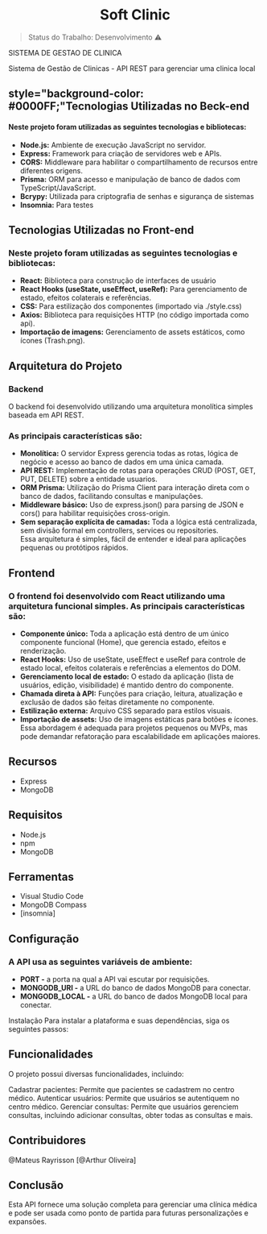 <div style="text-align: center;"><h1>Soft Clinic</h1></div>

> Status do Trabalho: Desenvolvimento ⚠️

<p>SISTEMA DE GESTAO DE CLINICA</p>

Sistema de Gestão de Clinicas - API REST 
para gerenciar uma clinica local

<h2>style="background-color: #0000FF;"Tecnologias Utilizadas no Beck-end</h2>
<h4>Neste projeto foram utilizadas as seguintes tecnologias e bibliotecas:</h4>
<ul>
 <li><b>Node.js:</b> Ambiente de execução JavaScript no servidor.</li>
 <li><b>Express:</b> Framework para criação de servidores web e APIs.</li>
 <li><b>CORS:</b> Middleware para habilitar o compartilhamento de recursos entre diferentes origens.</li>
 <li><b>Prisma:</b> ORM para acesso e manipulação de banco de dados com TypeScript/JavaScript.</li>
 <li><b>Bcrypy:</b> Utilizada para criptografia de senhas e sigurança de sistemas</li>
 <li><b>Insomnia:</b> Para testes</li>
</ul>
      
<h2>Tecnologias Utilizadas no Front-end</h2>

<h3>Neste projeto foram utilizadas as seguintes tecnologias e bibliotecas:</h3>

<ul>
 <li><b>React:</b> Biblioteca para construção de interfaces de usuário</li>
 <li><b>React Hooks (useState, useEffect, useRef):</b> Para gerenciamento de estado, efeitos colaterais e referências.</li>
 <li><b>CSS:</b> Para estilização dos componentes (importado via ./style.css)</li>
 <li><b>Axios:</b> Biblioteca para requisições HTTP (no código importada como api).</li>
 <li><b>Importação de imagens:</b> Gerenciamento de assets estáticos, como ícones (Trash.png).</li>
</ul>

<h2>Arquitetura do Projeto</h2>

<h3>Backend</h3>
O backend foi desenvolvido utilizando uma arquitetura monolítica simples baseada em API REST. 

<h3>As principais características são:</h3>

<ul>
 <li><b>Monolítica:</b> O servidor Express gerencia todas as rotas, lógica de negócio e acesso ao banco de dados em uma única camada.</li>
 <li><b>API REST:</b> Implementação de rotas para operações CRUD (POST, GET, PUT, DELETE) sobre a entidade usuarios.</li>
 <li><b>ORM Prisma:</b> Utilização do Prisma Client para interação direta com o banco de dados, facilitando consultas e manipulações.</li>
 <li><b>Middleware básico:</b> Uso de express.json() para parsing de JSON e cors() para habilitar requisições cross-origin.</li>
 <li><b>Sem separação explícita de camadas:</b> Toda a lógica está centralizada, sem divisão formal em controllers, services ou repositories.</li>
 Essa arquitetura é simples, fácil de entender e ideal para aplicações pequenas ou protótipos rápidos.
</ul>

<h2>Frontend</h2>
<h3>O frontend foi desenvolvido com React utilizando uma arquitetura funcional simples. As principais características são:</h3>
<ul>
 <li><b>Componente único:</b> Toda a aplicação está dentro de um único componente funcional (Home), que gerencia estado, efeitos e renderização.</li>
 <li><b>React Hooks:</b> Uso de useState, useEffect e useRef para controle de estado local, efeitos colaterais e referências a elementos do DOM.</li>
 <li><b>Gerenciamento local de estado:</b> O estado da aplicação (lista de usuários, edição, visibilidade) é mantido dentro do componente.</li>
 <li><b>Chamada direta à API:</b> Funções para criação, leitura, atualização e exclusão de dados são feitas diretamente no componente.</li>
 <li><b>Estilização externa:</b> Arquivo CSS separado para estilos visuais.</li>
 <li><b>Importação de assets:</b> Uso de imagens estáticas para botões e ícones.</li>
 Essa abordagem é adequada para projetos pequenos ou MVPs, mas pode demandar refatoração para escalabilidade em aplicações maiores.
</ul>

<h2>Recursos</h2>

<ul>
 <li>Express</li>
 <li>MongoDB</li>
</ul>

<h2>Requisitos</h2>
<ul>
 <li>Node.js</li>
 <li>npm</li>
 <li>MongoDB</li>
</ul>
<h2>Ferramentas</h2>
 <ul>
 <li>Visual Studio Code</li>
 <li>MongoDB Compass</li>
 <li>[insomnia]</li>
</ul>  
<h2>Configuração</h2>

<h3>A API usa as seguintes variáveis de ambiente:</h3>
<ul>
 <li><b>PORT -</b> a porta na qual a API vai escutar por requisições.</li>
 <li><b>MONGODB_URI -</b> a URL do banco de dados MongoDB para conectar.</li>
 <li><b>MONGODB_LOCAL -</b> a URL do banco de dados MongoDB local para conectar.</li>
</ul>  



Instalação
Para instalar a plataforma e suas dependências, siga os seguintes passos:

<h2>Funcionalidades</h2>
O projeto possui diversas funcionalidades, incluindo:

Cadastrar pacientes: Permite que pacientes se cadastrem no centro médico.
Autenticar usuários: Permite que usuários se autentiquem no centro médico.
Gerenciar consultas: Permite que usuários gerenciem consultas, incluindo adicionar consultas, obter todas as consultas e mais.

<h2>Contribuidores</h2>
@Mateus Rayrisson
[@Arthur Oliveira]

<h2>Conclusão</h2>
Esta API fornece uma solução completa para gerenciar uma clínica médica e pode ser usada como ponto de partida para futuras personalizações e expansões.
 
